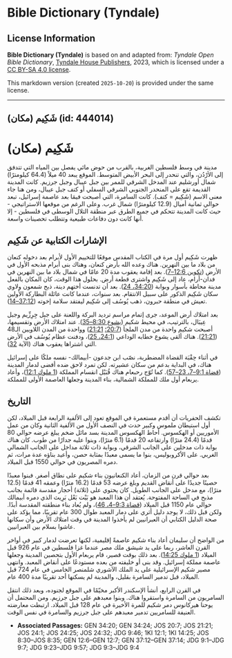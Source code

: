 # Bible Dictionary (Tyndale)

## License Information

**Bible Dictionary (Tyndale)** is based on and adapted from: _Tyndale Open Bible Dictionary_, [Tyndale House Publishers](https://tyndaleopenresources.com/), 2023, which is licensed under a [CC BY-SA 4.0 license](https://creativecommons.org/licenses/by-sa/4.0/legalcode.en).

This markdown version (created `2025-10-20`) is provided under the same license.



--------------------------------

## شَكِيم (مكان) (id: 444014)

شَكِيم (مكان)
=============

مدينة في وسط فلسطين الغربية، بالقرب من حوض مائي يفصل بين المياه التي تتدفق إلى الأرْدُن، والتي تنحدر إلى البحر الأبيض المتوسط. الموقع يبعد 40 ميلاً (64\.4 كيلومترًا) شمال أورشليم عند المدخل الشرقي للممر بين جبل عيبال وجبل جرزيم. كانت المدينة القديمة تقع على المنحدر الجنوبي الشرقي السفلي أو كتف جبل عيبال، ومن هنا جاء معنى الاسم (شَكِيم \= كتف). كانت السامرة، التي أصبحت فيمَا بعد عاصمة إسرائيل، تبعد حوالي ثمانية أميال (12\.9 كيلومترًا) شمال غرب. وعلى الرغم من موقعها الاستراتيجي \- حيث كانت المدينة تتحكم في جميع الطرق عبر منطقة التلال الوسطى في فلسطين \- إلا أنها كانت دون دفاعات طبيعية وتتطلب تحصينات واسعة.

الإشارات الكتابية عن شَكِيم
---------------------------

ظهرت شَكِيم أول مرة في الكتاب المقدس موقعًا للتخييم الأول لأبرام بعد دخوله كنعان من بلاد ما بين النهرين. هناك وعده الله بأرض كنعان، وهناك بنى أبرام مذبحه الأول في الأرض ([تكوين 12:6–7](https://ref.ly/Gen12:6-Gen12:7)). بعد إقامة يعقوب مدة 20 عامًا في شمال بلاد ما بين النهرين في فدان\-أرام، عاد إلى شَكِيم واشترى قطعة أرض. بحلول هذا الوقت، كان المكان بالفعل مدينة محاطة بأسوار وبوابة ([34:20، 24](https://ref.ly/Gen34:20,Gen34:24)). بعد أن تدنست أختهم دينة، ذبح شمعون ولاوي سكان شَكِيم الذكور على سبيل الانتقام. بعد سنوات، عندما كانت عائلة البطاركة الأولين تعيش في منطقة حبرون، ذهب يُوسُف إلى شَكِيم ليفتقد سلامة إخوته ([37:12–14](https://ref.ly/Gen37:12-Gen37:14)).

بعد امتلاك أرض الموعد، جرى إتمام مراسم ترديد البركة واللعنة على جبل جِرِزِّيم وجبل عِيبَال، بالترتيب، في محيط شكيم ([يشوع 8:30–35](https://ref.ly/Josh8:30-Josh8:35)). عند امتلاك الأرض وتقسيمها، أصبحت شكيم واحدة من مدن الملجأ ([20:7؛](https://ref.ly/Josh20:7) [21:21](https://ref.ly/Josh21:21)) وواحدة من المدن اللاويين الـ48 ([21:21](https://ref.ly/Josh21:21)). هناك ألقى يشوع خطابه الوداعي ([24:1، 25](https://ref.ly/Josh24:1,Josh24:25))، ودفنت عظام يُوسُف في الأرض التي اشتراها يعقوب هناك (الآية [32](https://ref.ly/Josh24:32)).

في أثناء حِقْبَة القضاة المضطربة، نصّب ابن جدعون \-أبيمالك\- نفسه ملكًا على إسرائيل هناك، في البداية بدعم من سكان عشيرته. لكن تمرد لاحق ضده أفضى لدمار المدينة ([قضاة 9:1–7، 23–57](https://ref.ly/Judg9:1-Judg9:7,Judg9:23-Judg9:57)). كما تُوّج رحبعام هناك قُبَيْل انقسام المملكة ([1 ملوك 12:1](https://ref.ly/1Kgs12:1))، وأعاد يربعام أول ملك للمملكة الشمالية، بناء المدينة وجعلها العاصمة الأولى للمملكة.

التاريخ
-------

تكشف الحفريات أن أقدم مستعمرة في الموقع تعود إلى الألفية الرابعة قبل الميلاد، لكن أول استيطان ملموس وكبير حدث في النصف الأول من الألفية الثانية وكان من عمل الأموريين أو الهكسوس. أحاط الهكسوس المدينة بسد مائل ضخم يبلغ عرضه حوالي 80 قدمًا (24\.4 مترًا) وارتفاعه 20 قدمًا (6\.1 مترًا)، وبنوا عليه جدارًا من طوب. كان هناك بوابة ذات مدخلين على الجانب الشرقي، وبوابة ذات ثلاثة مداخل على الجانب الشمالي الغربي. على الأكروبوليس، بنوا ما يسمى معبدًا بمثابة حصن، وأعيد بناؤه عدة مرات، ثم دمره المصريون في حوالي 1550 قبل الميلاد.

بعد حوالي قرن من الزمان، أعاد الكنعانيون بناء شكيم على نطاق أصغر. فبنوا معبدًا حصينًا جديدًا على أنقاض القديم وبلغ عرضه 53 قدمًا (16\.2 مترًا) وعمقه 41 قدمًا (12\.5 مترًا)، مع مدخل على الجانب الطويل. كان يحتوي على (ثلاثة) أحجار مقدسة قائمة بجانب مذبح في الساحة المفتوحة. يُعتقد أن هذا المعبد هو بَيْت بَعْل بَرِيث الذي دمره أبيمالك حوالي عام 1150 قبل الميلاد ([قضاة 9:3–4، 46](https://ref.ly/Judg9:3-Judg9:4,Judg9:46))، ولم يُعاد بناء منطقته المقدسة أبدًا. ولكن قبل ذلك، لا يوجد دليل أثري على دمار المعبد طوال 300 عام تقريبًا، مما يؤكد على صحة الدليل الكتابي أن العبرانيين لم يأخذوا المدينة في وقت امتلاك الأرض وأن سكانها عاشوا بسلام بين العبرانيين.

من الواضح أن سليمان أعاد بناء شكيم عاصمةً إقليمية، لكنها تعرضت لدمار كبير في أواخر القرن العاشر، ربما على يد شيشق ملك مصر عندما غزا فلسطين في عام 926 قبل الميلاد ([1 ملوك 14:25](https://ref.ly/1Kgs14:25)). بعد ذلك بوقت قصير، قام يربعام الأول بتحصين المدينة وجعلها عاصمة مملكة إسرائيل. وقد بنى أو خليفته من بعده مستودعًا على أنقاض المعبد. وانتهى مصير شكيم الإسرائيلية على يد الملك الآشوري شلمنصر الخامس في عام 724 قبل الميلاد، قبل تدمير السامرة بقليل، والمدينة لم يسكنها أحد تقريبًا مدة 400 عام.

في القرن الرابع، أنشأ الإسكندر الأكبر مخيّمًا في الموقع لجنوده، وبعد ذلك انتقل السامريون من السامرة واستقروا هناك. وبنوا معبدهم على جبل جرزيم. ومن المحتمل أن يوحنا هيركانوس دمر شكيم للمرة الأخيرة في عام 128 قبل الميلاد. ارتبطت معارضته العنيفة للسامريين تدمير معبدهم على جبل جرزيم والسامرة في نفس الوقت.

* **Associated Passages:** GEN 34:20; GEN 34:24; JOS 20:7; JOS 21:21; JOS 24:1; JOS 24:25; JOS 24:32; JDG 9:46; 1KI 12:1; 1KI 14:25; JOS 8:30–JOS 8:35; GEN 12:6–GEN 12:7; GEN 37:12–GEN 37:14; JDG 9:1–JDG 9:7; JDG 9:23–JDG 9:57; JDG 9:3–JDG 9:4

